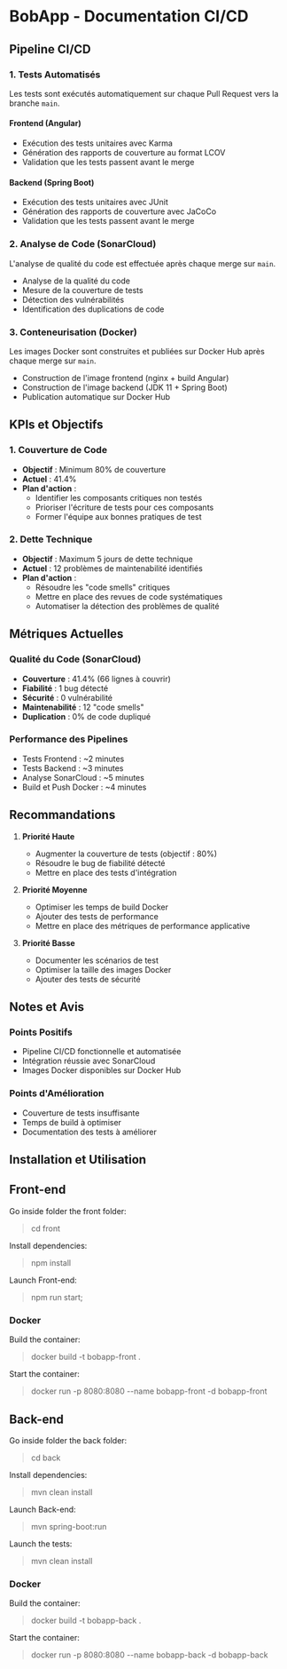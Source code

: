 # BobApp - Documentation CI/CD

## Pipeline CI/CD

### 1. Tests Automatisés
Les tests sont exécutés automatiquement sur chaque Pull Request vers la branche `main`.

#### Frontend (Angular)
- Exécution des tests unitaires avec Karma
- Génération des rapports de couverture au format LCOV
- Validation que les tests passent avant le merge

#### Backend (Spring Boot)
- Exécution des tests unitaires avec JUnit
- Génération des rapports de couverture avec JaCoCo
- Validation que les tests passent avant le merge

### 2. Analyse de Code (SonarCloud)
L'analyse de qualité du code est effectuée après chaque merge sur `main`.

- Analyse de la qualité du code
- Mesure de la couverture de tests
- Détection des vulnérabilités
- Identification des duplications de code

### 3. Conteneurisation (Docker)
Les images Docker sont construites et publiées sur Docker Hub après chaque merge sur `main`.

- Construction de l'image frontend (nginx + build Angular)
- Construction de l'image backend (JDK 11 + Spring Boot)
- Publication automatique sur Docker Hub

## KPIs et Objectifs

### 1. Couverture de Code
- **Objectif** : Minimum 80% de couverture
- **Actuel** : 41.4%
- **Plan d'action** : 
  - Identifier les composants critiques non testés
  - Prioriser l'écriture de tests pour ces composants
  - Former l'équipe aux bonnes pratiques de test

### 2. Dette Technique
- **Objectif** : Maximum 5 jours de dette technique
- **Actuel** : 12 problèmes de maintenabilité identifiés
- **Plan d'action** :
  - Résoudre les "code smells" critiques
  - Mettre en place des revues de code systématiques
  - Automatiser la détection des problèmes de qualité

## Métriques Actuelles

### Qualité du Code (SonarCloud)
- **Couverture** : 41.4% (66 lignes à couvrir)
- **Fiabilité** : 1 bug détecté
- **Sécurité** : 0 vulnérabilité
- **Maintenabilité** : 12 "code smells"
- **Duplication** : 0% de code dupliqué

### Performance des Pipelines
- Tests Frontend : ~2 minutes
- Tests Backend : ~3 minutes
- Analyse SonarCloud : ~5 minutes
- Build et Push Docker : ~4 minutes

## Recommandations

1. **Priorité Haute**
   - Augmenter la couverture de tests (objectif : 80%)
   - Résoudre le bug de fiabilité détecté
   - Mettre en place des tests d'intégration

2. **Priorité Moyenne**
   - Optimiser les temps de build Docker
   - Ajouter des tests de performance
   - Mettre en place des métriques de performance applicative

3. **Priorité Basse**
   - Documenter les scénarios de test
   - Optimiser la taille des images Docker
   - Ajouter des tests de sécurité

## Notes et Avis

### Points Positifs
- Pipeline CI/CD fonctionnelle et automatisée
- Intégration réussie avec SonarCloud
- Images Docker disponibles sur Docker Hub

### Points d'Amélioration
- Couverture de tests insuffisante
- Temps de build à optimiser
- Documentation des tests à améliorer

## Installation et Utilisation

## Front-end 

Go inside folder the front folder:

> cd front

Install dependencies:

> npm install

Launch Front-end:

> npm run start;

### Docker

Build the container:

> docker build -t bobapp-front .  

Start the container:

> docker run -p 8080:8080 --name bobapp-front -d bobapp-front

## Back-end

Go inside folder the back folder:

> cd back

Install dependencies:

> mvn clean install

Launch Back-end:

>  mvn spring-boot:run

Launch the tests:

> mvn clean install

### Docker

Build the container:

> docker build -t bobapp-back .  

Start the container:

> docker run -p 8080:8080 --name bobapp-back -d bobapp-back 
